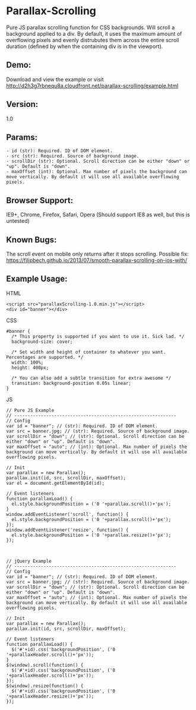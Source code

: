 # Parallax-Scrolling
Pure JS parallax scrolling function for CSS backgrounds. Will scroll a background applied to a div. By default, it uses the maximum amount of overflowing pixels and evenly distrubutes them across the entire scroll duration (defined by when the containing div is in the viewport).


## Demo:
Download and view the example or visit http://d2h3g7rbnequ8a.cloudfront.net/parallax-scrolling/example.html


## Version:
1.0


## Params:
```
- id (str): Required. ID of DOM element.
- src (str): Required. Source of background image.
- scrollDir (str): Optional. Scroll direction can be either "down" or "up". Default is "down".
- maxOffset (int): Optional. Max number of pixels the background can move vertically. By default it will use all available overflowing pixels.
```


## Browser Support:
IE9+, Chrome, Firefox, Safari, Opera
(Should support IE8 as well, but this is untested)


## Known Bugs:
The scroll event on mobile only returns after it stops scrolling. Possible fix: https://filipbech.github.io/2013/07/smooth-parallax-scrolling-on-ios-with/


## Example Usage:
HTML
```
<script src="parallaxScrolling-1.0.min.js"></script>
<div id="banner"></div>
```

CSS
```
#banner {
  /* This property is supported if you want to use it. Sick lad. */
  background-size: cover;

  /* Set width and height of container to whatever you want. Percentages are supported. */
  width: 100%;
  height: 400px;

  /* You can also add a subtle transition for extra awesome */
  transition: background-position 0.05s linear;
}
```

JS
```
// Pure JS Example
// -------------------------------------------------------------
// Config
var id = "banner"; // (str): Required. ID of DOM element.
var src = banner.jpg; // (str): Required. Source of background image.
var scrollDir = "down"; // (str): Optional. Scroll direction can be either "down" or "up". Default is "down".
var maxOffset = "auto"; // (int): Optional. Max number of pixels the background can move vertically. By default it will use all available overflowing pixels.

// Init
var parallax = new Parallax();
parallax.init(id, src, scrollDir, maxOffset);
var el = document.getElementById(id);

// Event listeners
function parallaxLoad() {
  el.style.backgroundPosition = ('0 '+parallax.scroll()+'px');
}
window.addEventListener('scroll', function() {
  el.style.backgroundPosition = ('0 '+parallax.scroll()+'px');
});
window.addEventListener('resize', function() {
  el.style.backgroundPosition = ('0 '+parallax.resize()+'px');
});



// jQuery Example
// -------------------------------------------------------------
// Config
var id = "banner"; // (str): Required. ID of DOM element.
var src = banner.jpg; // (str): Required. Source of background image.
var scrollDir = "down"; // (str): Optional. Scroll direction can be either "down" or "up". Default is "down".
var maxOffset = "auto"; // (int): Optional. Max number of pixels the background can move vertically. By default it will use all available overflowing pixels.

// Init
var parallax = new Parallax();
parallax.init(id, src, scrollDir, maxOffset);

// Event listeners
function parallaxLoad() {
  $('#'+id).css('backgroundPosition', ('0 '+parallaxHeader.scroll()+'px'));
}
$(window).scroll(function() {
  $('#'+id).css('backgroundPosition', ('0 '+parallaxHeader.scroll()+'px'));
});
$(window).resize(function() {
  $('#'+id).css('backgroundPosition', ('0 '+parallaxHeader.resize()+'px'));
});
```
